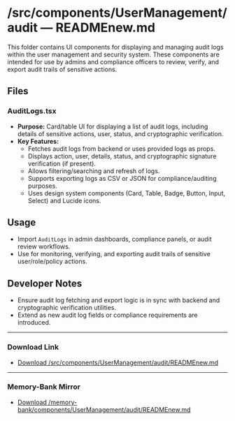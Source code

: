 # /src/components/UserManagement/audit — READMEnew.md

This folder contains UI components for displaying and managing audit logs within the user management and security system. These components are intended for use by admins and compliance officers to review, verify, and export audit trails of sensitive actions.

## Files

### AuditLogs.tsx
- **Purpose:** Card/table UI for displaying a list of audit logs, including details of sensitive actions, user, status, and cryptographic verification.
- **Key Features:**
  - Fetches audit logs from backend or uses provided logs as props.
  - Displays action, user, details, status, and cryptographic signature verification (if present).
  - Allows filtering/searching and refresh of logs.
  - Supports exporting logs as CSV or JSON for compliance/auditing purposes.
  - Uses design system components (Card, Table, Badge, Button, Input, Select) and Lucide icons.

## Usage
- Import `AuditLogs` in admin dashboards, compliance panels, or audit review workflows.
- Use for monitoring, verifying, and exporting audit trails of sensitive user/role/policy actions.

## Developer Notes
- Ensure audit log fetching and export logic is in sync with backend and cryptographic verification utilities.
- Extend as new audit log fields or compliance requirements are introduced.

---

### Download Link
- [Download /src/components/UserManagement/audit/READMEnew.md](sandbox:/Users/neilbatchelor/Cursor/1/src/components/UserManagement/audit/READMEnew.md)

---

### Memory-Bank Mirror
- [Download /memory-bank/components/UserManagement/audit/READMEnew.md](sandbox:/Users/neilbatchelor/Cursor/1/memory-bank/components/UserManagement/audit/READMEnew.md)
